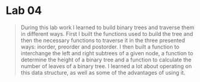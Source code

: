 # Lab 04

> During this lab work I learned to build binary trees and traverse them in different ways. First I built the functions used to build the tree
and then the necessary functions to traverse it in the three presented ways: inorder, preorder and postorder. I then built a function to interchange the left and
right subtrees of a given node, a function to determine the height of a binary tree and a function to calculate the number of leaves of a binary tree. I learned a lot
about operating on this data structure, as well as some of the advantages of using it.



